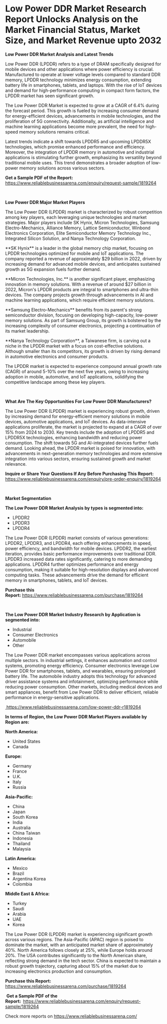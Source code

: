 <p><h1>Low Power DDR Market Research Report Unlocks Analysis on the Market Financial Status, Market Size, and Market Revenue upto 2032</h1></p><p><strong>Low Power DDR Market Analysis and Latest Trends</strong></p>
<p><p>Low Power DDR (LPDDR) refers to a type of DRAM specifically designed for mobile devices and other applications where power efficiency is crucial. Manufactured to operate at lower voltage levels compared to standard DDR memory, LPDDR technology minimizes energy consumption, extending battery life in smartphones, tablets, and laptops. With the rise of IoT devices and demand for high-performance computing in compact form factors, the LPDDR market has seen significant growth.</p><p>The Low Power DDR Market is expected to grow at a CAGR of 6.4% during the forecast period. This growth is fueled by increasing consumer demand for energy-efficient devices, advancements in mobile technologies, and the proliferation of 5G connectivity. Additionally, as artificial intelligence and machine learning applications become more prevalent, the need for high-speed memory solutions remains critical. </p><p>Latest trends indicate a shift towards LPDDR5 and upcoming LPDDR5X technologies, which promise enhanced performance and efficiency. Moreover, the integration of LPDDR memory in automotive and industrial applications is stimulating further growth, emphasizing its versatility beyond traditional mobile uses. This trend demonstrates a broader adoption of low-power memory solutions across various sectors.</p></p>
<p><strong>Get a Sample PDF of the Report:&nbsp;</strong> <a href="https://www.reliablebusinessarena.com/enquiry/request-sample/1819264?utm_campaign=2341&utm_medium=2&utm_source=Github&utm_content=ia&utm_term=10022025&utm_id=low-power-ddr">https://www.reliablebusinessarena.com/enquiry/request-sample/1819264</a></p>
<p>&nbsp;</p>
<p><strong>Low Power DDR Major Market Players</strong></p>
<p><p>The Low Power DDR (LPDDR) market is characterized by robust competition among key players, each leveraging unique technologies and market strategies. Major players include SK Hynix, Micron Technologies, Samsung Electro-Mechanics, Alliance Memory, Lattice Semiconductor, Winbond Electronics Corporation, Elite Semiconductor Memory Technology Inc., Integrated Silicon Solution, and Nanya Technology Corporation.</p><p>**SK Hynix** is a leader in the global memory chip market, focusing on LPDDR technologies optimized for mobile and IoT applications. The company reported a revenue of approximately $29 billion in 2022, driven by increasing demand for advanced mobile devices, and anticipates sustained growth as 5G expansion fuels further demand.</p><p>**Micron Technologies, Inc.** is another significant player, emphasizing innovation in memory solutions. With a revenue of around $27 billion in 2022, Micron's LPDDR products are integral to smartphones and ultra-thin devices. The company projects growth through advancements in AI and machine learning applications, which require efficient memory solutions.</p><p>**Samsung Electro-Mechanics** benefits from its parent's strong semiconductor division, focusing on developing high-capacity, low-power memory solutions. As part of Samsung Group, its growth is bolstered by the increasing complexity of consumer electronics, projecting a continuation of its market leadership.</p><p>**Nanya Technology Corporation**, a Taiwanese firm, is carving out a niche in the LPDDR market with a focus on cost-effective solutions. Although smaller than its competitors, its growth is driven by rising demand in automotive electronics and consumer products.</p><p>The LPDDR market is expected to experience compound annual growth rate (CAGR) of around 5-10% over the next five years, owing to increasing adoption in mobile, automotive, and IoT applications, solidifying the competitive landscape among these key players.</p></p>
<p>&nbsp;</p>
<p><strong>What Are The Key Opportunities For Low Power DDR Manufacturers?</strong></p>
<p><p>The Low Power DDR (LPDDR) market is experiencing robust growth, driven by increasing demand for energy-efficient memory solutions in mobile devices, automotive applications, and IoT devices. As data-intensive applications proliferate, the market is projected to expand at a CAGR of over 15% from 2024 to 2030. Key trends include the adoption of LPDDR5 and LPDDR5X technologies, enhancing bandwidth and reducing power consumption. The shift towards 5G and AI-integrated devices further fuels demand. Looking ahead, the LPDDR market is poised for innovation, with advancements in next-generation memory technologies and more extensive integration into various sectors, ensuring sustained growth and market relevance.</p></p>
<p><strong>Inquire or Share Your Questions If Any Before Purchasing This Report:</strong> <a href="https://www.reliablebusinessarena.com/enquiry/pre-order-enquiry/1819264?utm_campaign=2341&utm_medium=2&utm_source=Github&utm_content=ia&utm_term=10022025&utm_id=low-power-ddr">https://www.reliablebusinessarena.com/enquiry/pre-order-enquiry/1819264</a></p>
<p>&nbsp;</p>
<p><strong>Market Segmentation</strong></p>
<p><strong>The Low Power DDR Market Analysis by types is segmented into:</strong></p>
<p><ul><li>LPDDR2</li><li>LPDDR3</li><li>LPDDR4</li></ul></p>
<p><p>The Low Power DDR (LPDDR) market consists of various generations: LPDDR2, LPDDR3, and LPDDR4, each offering enhancements in speed, power efficiency, and bandwidth for mobile devices. LPDDR2, the earliest iteration, provides basic performance improvements over traditional DDR. LPDDR3 increased data rates significantly, catering to more demanding applications. LPDDR4 further optimizes performance and energy consumption, making it suitable for high-resolution displays and advanced computing tasks. These advancements drive the demand for efficient memory in smartphones, tablets, and IoT devices.</p></p>
<p><strong>Purchase this Report:&nbsp;</strong><a href="https://www.reliablebusinessarena.com/purchase/1819264?utm_campaign=2341&utm_medium=2&utm_source=Github&utm_content=ia&utm_term=10022025&utm_id=low-power-ddr">https://www.reliablebusinessarena.com/purchase/1819264</a></p>
<p>&nbsp;</p>
<p><strong>The Low Power DDR Market Industry Research by Application is segmented into:</strong></p>
<p><ul><li>Industrial</li><li>Consumer Electronics</li><li>Automobile</li><li>Other</li></ul></p>
<p><p>The Low Power DDR market encompasses various applications across multiple sectors. In industrial settings, it enhances automation and control systems, promoting energy efficiency. Consumer electronics leverage Low Power DDR for smartphones, tablets, and wearables, ensuring prolonged battery life. The automobile industry adopts this technology for advanced driver assistance systems and infotainment, optimizing performance while reducing power consumption. Other markets, including medical devices and smart appliances, benefit from Low Power DDR to deliver efficient, reliable performance in energy-sensitive applications.</p></p>
<p><a href="https://www.reliablebusinessarena.com/low-power-ddr-r1819264?utm_campaign=2341&utm_medium=2&utm_source=Github&utm_content=ia&utm_term=10022025&utm_id=low-power-ddr">&nbsp;https://www.reliablebusinessarena.com/low-power-ddr-r1819264</a></p>
<p><strong>In terms of Region, the Low Power DDR Market Players available by Region are:</strong></p>
<p>
    <p> <strong> North America: </strong>
        <ul>
            <li>United States</li>
            <li>Canada</li>
        </ul>
        </p> 
    <p> <strong> Europe: </strong>
        <ul>
            <li>Germany</li>
            <li>France</li>
            <li>U.K.</li>
            <li>Italy</li>
            <li>Russia</li>
        </ul>
        </p> 
    <p> <strong> Asia-Pacific: </strong>
        <ul>
            <li>China</li>
            <li>Japan</li>
            <li>South Korea</li>
            <li>India</li>
            <li>Australia</li>
            <li>China Taiwan</li>
            <li>Indonesia</li>
            <li>Thailand</li>
            <li>Malaysia</li>
        </ul>
        </p> 
    <p> <strong> Latin America: </strong>
        <ul>
            <li>Mexico</li>
            <li>Brazil</li>
            <li>Argentina Korea</li>
            <li>Colombia</li>
        </ul>
        </p> 
    <p> <strong> Middle East & Africa: </strong>
        <ul>
            <li>Turkey</li>
            <li>Saudi</li>
            <li>Arabia</li>
            <li>UAE</li>
            <li>Korea</li>
        </ul>
    </p>
    </p>
<p><p>The Low Power DDR (LPDDR) market is experiencing significant growth across various regions. The Asia-Pacific (APAC) region is poised to dominate the market, with an anticipated market share of approximately 40%. North America follows closely at 25%, while Europe holds around 20%. The USA contributes significantly to the North American share, reflecting strong demand in the tech sector. China is expected to maintain a robust growth trajectory, capturing about 15% of the market due to increasing electronics production and consumption.</p></p>
<p><strong>Purchase this Report: </strong><a href="https://www.reliablebusinessarena.com/purchase/1819264?utm_campaign=2341&utm_medium=2&utm_source=Github&utm_content=ia&utm_term=10022025&utm_id=low-power-ddr">https://www.reliablebusinessarena.com/purchase/1819264</a></p>
<p>&nbsp;<strong>Get a Sample PDF of the Report:&nbsp;&nbsp;</strong><a href="https://www.reliablebusinessarena.com/enquiry/request-sample/1819264?utm_campaign=2341&utm_medium=2&utm_source=Github&utm_content=ia&utm_term=10022025&utm_id=low-power-ddr">https://www.reliablebusinessarena.com/enquiry/request-sample/1819264</a></p>
<p><strong></strong></p>
<p>Check more reports on <a href="https://www.reliablebusinessarena.com/?utm_campaign=2341&utm_medium=2&utm_source=Github&utm_content=ia&utm_term=10022025&utm_id=low-power-ddr">https://www.reliablebusinessarena.com/</a></p>
